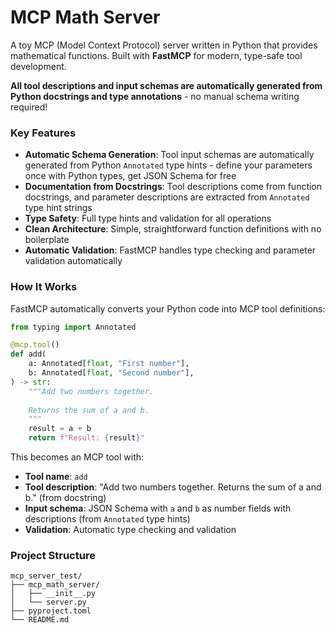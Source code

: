 # MCP Math Server

A toy MCP (Model Context Protocol) server written in Python that provides mathematical functions. Built with **FastMCP** for modern, type-safe tool development.

**All tool descriptions and input schemas are automatically generated from Python docstrings and type annotations** - no manual schema writing required!

### Key Features

- **Automatic Schema Generation**: Tool input schemas are automatically generated from Python `Annotated` type hints - define your parameters once with Python types, get JSON Schema for free
- **Documentation from Docstrings**: Tool descriptions come from function docstrings, and parameter descriptions are extracted from `Annotated` type hint strings
- **Type Safety**: Full type hints and validation for all operations
- **Clean Architecture**: Simple, straightforward function definitions with no boilerplate
- **Automatic Validation**: FastMCP handles type checking and parameter validation automatically

### How It Works

FastMCP automatically converts your Python code into MCP tool definitions:

```python
from typing import Annotated

@mcp.tool()
def add(
    a: Annotated[float, "First number"],
    b: Annotated[float, "Second number"],
) -> str:
    """Add two numbers together.
    
    Returns the sum of a and b.
    """
    result = a + b
    return f"Result: {result}"
```

This becomes an MCP tool with:
- **Tool name**: `add`
- **Tool description**: "Add two numbers together. Returns the sum of a and b." (from docstring)
- **Input schema**: JSON Schema with `a` and `b` as number fields with descriptions (from `Annotated` type hints)
- **Validation**: Automatic type checking and validation

### Project Structure

```
mcp_server_test/
├── mcp_math_server/
│   ├── __init__.py
│   └── server.py
├── pyproject.toml
└── README.md
```